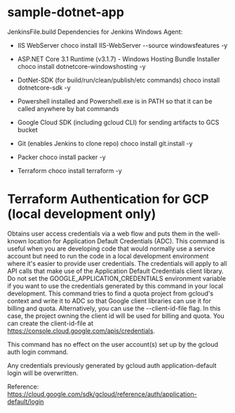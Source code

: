 # sample-dotnet-app
 
JenkinsFile.build Dependencies for Jenkins Windows Agent:

- IIS WebServer
  choco install IIS-WebServer --source windowsfeatures -y

- ASP.NET Core 3.1 Runtime (v3.1.7) - Windows Hosting Bundle Installer
  choco install dotnetcore-windowshosting -y

- DotNet-SDK (for build/run/clean/publish/etc commands)
  choco install dotnetcore-sdk -y

- Powershell installed and Powershell.exe is in PATH so that it can be called anywhere by bat commands

- Google Cloud SDK (including gcloud CLI) for sending artifacts to GCS bucket

- Git (enables Jenkins to clone repo)
  choco install git.install -y

- Packer
  choco install packer -y

- Terraform
  choco install terraform -y


# Terraform Authentication for GCP (local development only)

Obtains user access credentials via a web flow and puts them in the well-known location for Application Default Credentials (ADC).
This command is useful when you are developing code that would normally use a service account but need to run the code in a local development environment where it's easier to provide user credentials. The credentials will apply to all API calls that make use of the Application Default Credentials client library. Do not set the GOOGLE_APPLICATION_CREDENTIALS environment variable if you want to use the credentials generated by this command in your local development. This command tries to find a quota project from gcloud's context and write it to ADC so that Google client libraries can use it for billing and quota. Alternatively, you can use the --client-id-file flag. In this case, the project owning the client id will be used for billing and quota. You can create the client-id-file at https://console.cloud.google.com/apis/credentials.

This command has no effect on the user account(s) set up by the gcloud auth login command.

Any credentials previously generated by gcloud auth application-default login will be overwritten.

Reference: https://cloud.google.com/sdk/gcloud/reference/auth/application-default/login

